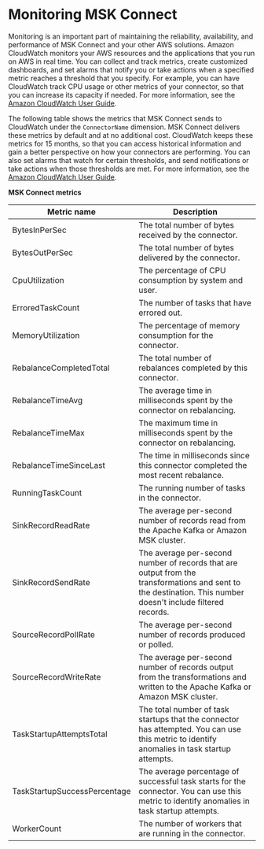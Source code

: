 # Monitoring MSK Connect<a name="mkc-monitoring-overview"></a>

Monitoring is an important part of maintaining the reliability, availability, and performance of MSK Connect and your other AWS solutions\. Amazon CloudWatch monitors your AWS resources and the applications that you run on AWS in real time\. You can collect and track metrics, create customized dashboards, and set alarms that notify you or take actions when a specified metric reaches a threshold that you specify\. For example, you can have CloudWatch track CPU usage or other metrics of your connector, so that you can increase its capacity if needed\. For more information, see the [Amazon CloudWatch User Guide](https://docs.aws.amazon.com/AmazonCloudWatch/latest/monitoring/)\.

The following table shows the metrics that MSK Connect sends to CloudWatch under the `ConnectorName` dimension\. MSK Connect delivers these metrics by default and at no additional cost\. CloudWatch keeps these metrics for 15 months, so that you can access historical information and gain a better perspective on how your connectors are performing\. You can also set alarms that watch for certain thresholds, and send notifications or take actions when those thresholds are met\. For more information, see the [Amazon CloudWatch User Guide](https://docs.aws.amazon.com/AmazonCloudWatch/latest/monitoring/)\.


**MSK Connect metrics**  

| Metric name | Description | 
| --- | --- | 
| BytesInPerSec | The total number of bytes received by the connector\. | 
| BytesOutPerSec | The total number of bytes delivered by the connector\. | 
| CpuUtilization | The percentage of CPU consumption by system and user\. | 
| ErroredTaskCount | The number of tasks that have errored out\. | 
| MemoryUtilization | The percentage of memory consumption for the connector\. | 
| RebalanceCompletedTotal | The total number of rebalances completed by this connector\. | 
| RebalanceTimeAvg | The average time in milliseconds spent by the connector on rebalancing\.  | 
| RebalanceTimeMax | The maximum time in milliseconds spent by the connector on rebalancing\. | 
| RebalanceTimeSinceLast |  The time in milliseconds since this connector completed the most recent rebalance\.  | 
| RunningTaskCount | The running number of tasks in the connector\. | 
| SinkRecordReadRate | The average per\-second number of records read from the Apache Kafka or Amazon MSK cluster\. | 
| SinkRecordSendRate | The average per\-second number of records that are output from the transformations and sent to the destination\. This number doesn't include filtered records\. | 
| SourceRecordPollRate | The average per\-second number of records produced or polled\. | 
| SourceRecordWriteRate | The average per\-second number of records output from the transformations and written to the Apache Kafka or Amazon MSK cluster\. | 
| TaskStartupAttemptsTotal | The total number of task startups that the connector has attempted\. You can use this metric to identify anomalies in task startup attempts\. | 
| TaskStartupSuccessPercentage | The average percentage of successful task starts for the connector\. You can use this metric to identify anomalies in task startup attempts\. | 
| WorkerCount | The number of workers that are running in the connector\. | 